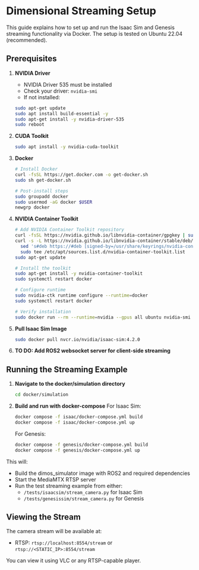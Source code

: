 # Dimensional Streaming Setup

This guide explains how to set up and run the Isaac Sim and Genesis streaming functionality via Docker. The setup is tested on Ubuntu 22.04 (recommended).

## Prerequisites

1. **NVIDIA Driver**
   - NVIDIA Driver 535 must be installed
   - Check your driver: `nvidia-smi`
   - If not installed:
   ```bash
   sudo apt-get update
   sudo apt install build-essential -y
   sudo apt-get install -y nvidia-driver-535
   sudo reboot
   ```

2. **CUDA Toolkit**
   ```bash
   sudo apt install -y nvidia-cuda-toolkit
   ```

3. **Docker**
   ```bash
   # Install Docker
   curl -fsSL https://get.docker.com -o get-docker.sh
   sudo sh get-docker.sh

   # Post-install steps
   sudo groupadd docker
   sudo usermod -aG docker $USER
   newgrp docker
   ```

4. **NVIDIA Container Toolkit**
   ```bash
   # Add NVIDIA Container Toolkit repository
   curl -fsSL https://nvidia.github.io/libnvidia-container/gpgkey | sudo gpg --dearmor -o /usr/share/keyrings/nvidia-container-toolkit-keyring.gpg
   curl -s -L https://nvidia.github.io/libnvidia-container/stable/deb/nvidia-container-toolkit.list | \
     sed 's#deb https://#deb [signed-by=/usr/share/keyrings/nvidia-container-toolkit-keyring.gpg] https://#g' | \
     sudo tee /etc/apt/sources.list.d/nvidia-container-toolkit.list
   sudo apt-get update

   # Install the toolkit
   sudo apt-get install -y nvidia-container-toolkit
   sudo systemctl restart docker

   # Configure runtime
   sudo nvidia-ctk runtime configure --runtime=docker
   sudo systemctl restart docker

   # Verify installation
   sudo docker run --rm --runtime=nvidia --gpus all ubuntu nvidia-smi
   ```

5. **Pull Isaac Sim Image**
   ```bash
   sudo docker pull nvcr.io/nvidia/isaac-sim:4.2.0
   ```

6. **TO DO: Add ROS2 websocket server for client-side streaming**

## Running the Streaming Example

1. **Navigate to the docker/simulation directory**
   ```bash
   cd docker/simulation
   ```

2. **Build and run with docker-compose**
   For Isaac Sim:
   ```bash
   docker compose -f isaac/docker-compose.yml build
   docker compose -f isaac/docker-compose.yml up

   ```

   For Genesis:
   ```bash
   docker compose -f genesis/docker-compose.yml build
   docker compose -f genesis/docker-compose.yml up

   ```

This will:
- Build the dimos_simulator image with ROS2 and required dependencies
- Start the MediaMTX RTSP server
- Run the test streaming example from either:
  - `/tests/isaacsim/stream_camera.py` for Isaac Sim
  - `/tests/genesissim/stream_camera.py` for Genesis

## Viewing the Stream

The camera stream will be available at: 

- RTSP: `rtsp://localhost:8554/stream` or `rtsp://<STATIC_IP>:8554/stream`

You can view it using VLC or any RTSP-capable player.